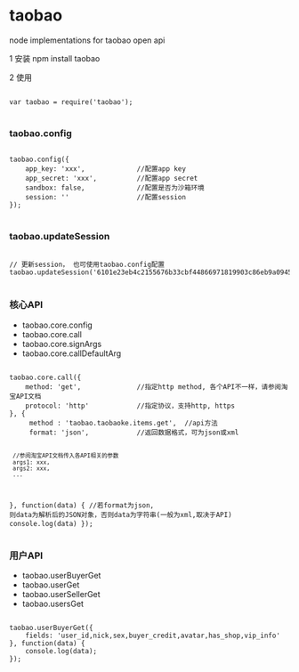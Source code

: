 taobao
======

node implementations for taobao open api

1 安装
npm install taobao


2 使用

<pre>
<code>
var taobao = require('taobao');
</code>
</pre>

<h3>taobao.config</h3>
<pre>
<code>
taobao.config({
	app_key: 'xxx',				//配置app key
	app_secret: 'xxx',			//配置app secret
	sandbox: false,				//配置是否为沙箱环境
	session: ''					//配置session
});
</code>
</pre>

<h3>taobao.updateSession</h3>
<pre>
<code>
// 更新session， 也可使用taobao.config配置
taobao.updateSession('6101e23eb4c2155676b33cbf44866971819903c86eb9a0945892274');
</code>
</pre>

<h3>核心API</h3>
<ul>
	<li>taobao.core.config</li>
	<li>taobao.core.call</li>
	<li>taobao.core.signArgs</li>
	<li>taobao.core.callDefaultArg</li>
</ul>
<pre>
<code>
taobao.core.call({
	method: 'get',				//指定http method, 各个API不一样，请参阅淘宝API文档
	protocol: 'http'			//指定协议，支持http, https
}, {
	 method : 'taobao.taobaoke.items.get',	//api方法
	 format: 'json',			//返回数据格式，可为json或xml
     
     //参阅淘宝API文档传入各API相关的参数
	 args1: xxx,
	 args2: xxx,
	 ...
}, function(data) {				//若format为json, 则data为解析后的JSON对象，否则data为字符串(一般为xml,取决于API)
	console.log(data)
});
</code>
</pre>

<h3>用户API</h3>
<ul>
	<li>taobao.userBuyerGet</li>
	<li>taobao.userGet</li>
	<li>taobao.userSellerGet</li>
	<li>taobao.usersGet</li>
</ul>
<pre>
<code>
taobao.userBuyerGet({
	fields: 'user_id,nick,sex,buyer_credit,avatar,has_shop,vip_info'
}, function(data) {
	console.log(data);
});
</code>
</pre>

